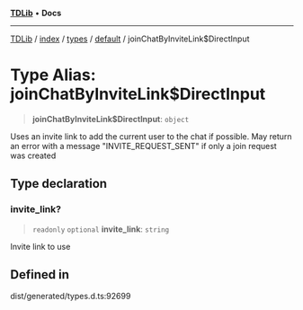 [**TDLib**](../../../../../../README.md) • **Docs**

***

[TDLib](../../../../../../modules.md) / [index](../../../../../README.md) / [types](../../../README.md) / [default](../README.md) / joinChatByInviteLink$DirectInput

# Type Alias: joinChatByInviteLink$DirectInput

> **joinChatByInviteLink$DirectInput**: `object`

Uses an invite link to add the current user to the chat if possible. May return an error with a message "INVITE_REQUEST_SENT" if only a join request was created

## Type declaration

### invite\_link?

> `readonly` `optional` **invite\_link**: `string`

Invite link to use

## Defined in

dist/generated/types.d.ts:92699
